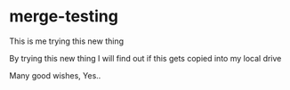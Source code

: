 # merge-testing

This is me trying this new thing

By trying this new thing I will find out if this gets copied into my local drive

Many good wishes, 
Yes..
